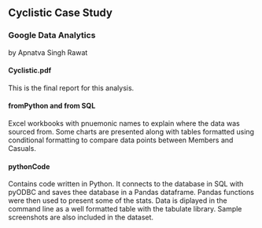 ## Cyclistic Case Study
### Google Data Analytics 
by Apnatva Singh Rawat

#### Cyclistic.pdf
This is the final report for this analysis.

#### fromPython and from SQL
Excel workbooks with pnuemonic names to explain where the data was sourced from.
Some charts are presented along with tables formatted using conditional formatting to compare data points between Members and Casuals.

#### pythonCode
Contains code written in Python. It connects to the database in SQL with pyODBC and saves thee database in a Pandas dataframe. 
Pandas functions were then used to present some of the stats.
Data is diplayed in the command line as a well formatted table with the tabulate library. Sample screenshots are also included in the dataset.

#### 
